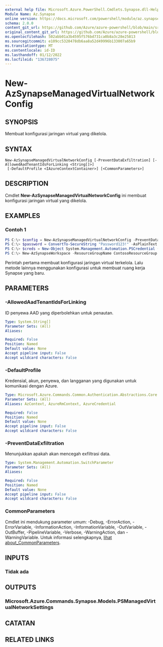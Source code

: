 ```yaml
---
external help file: Microsoft.Azure.PowerShell.Cmdlets.Synapse.dll-Help.xml
Module Name: Az.Synapse
online version: https://docs.microsoft.com/powershell/module/az.synapse/new-azsynapsemanagedvirtualnetworkconfig
schema: 2.0.0
content_git_url: https://github.com/Azure/azure-powershell/blob/main/src/Synapse/Synapse/help/New-AzSynapseManagedVirtualNetworkConfig.md
original_content_git_url: https://github.com/Azure/azure-powershell/blob/main/src/Synapse/Synapse/help/New-AzSynapseManagedVirtualNetworkConfig.md
ms.openlocfilehash: 502abb01a3b4595f576bd731ca0b8a3c28e25813
ms.sourcegitcommit: e109cc5320478db6aa8a52d49996b133007a65b9
ms.translationtype: MT
ms.contentlocale: id-ID
ms.lasthandoff: 01/12/2022
ms.locfileid: "136728075"
---
```

# New-AzSynapseManagedVirtualNetworkConfig

## SYNOPSIS
Membuat konfigurasi jaringan virtual yang dikelola.

## SYNTAX

```
New-AzSynapseManagedVirtualNetworkConfig [-PreventDataExfiltration] [-AllowedAadTenantIdsForLinking <String[]>]
 [-DefaultProfile <IAzureContextContainer>] [<CommonParameters>]
```

## DESCRIPTION
Cmdlet **New-AzSynapseManagedVirtualNetworkConfig** ini membuat konfigurasi jaringan virtual yang dikelola.

## EXAMPLES

### Contoh 1
```powershell
PS C:\> $config = New-AzSynapseManagedVirtualNetworkConfig -PreventDataExfiltration -AllowedAadTenantIdsForLinking ContosoTenantId
PS C:\> $password = ConvertTo-SecureString "Password123!" -AsPlainText -Force
PS C:\> $creds = New-Object System.Management.Automation.PSCredential ("ContosoUser", $password)
PS C:\> New-AzSynapseWorkspace -ResourceGroupName ContosoResourceGroup -Name ContosoWorkspace -Location northeurope -DefaultDataLakeStorageAccountName ContosoAdlGen2Storage -DefaultDataLakeStorageFilesystem ContosoFileSystem -SqlAdministratorLoginCredential $creds -ManagedVirtualNetwork $config
```

Perintah pertama membuat konfigurasi jaringan virtual terkelola. Lalu metode lainnya menggunakan konfigurasi untuk membuat ruang kerja Synapse yang baru.

## PARAMETERS

### -AllowedAadTenantIdsForLinking
ID penyewa AAD yang diperbolehkan untuk penautan.

```yaml
Type: System.String[]
Parameter Sets: (All)
Aliases:

Required: False
Position: Named
Default value: None
Accept pipeline input: False
Accept wildcard characters: False
```

### -DefaultProfile
Kredensial, akun, penyewa, dan langganan yang digunakan untuk komunikasi dengan Azure.

```yaml
Type: Microsoft.Azure.Commands.Common.Authentication.Abstractions.Core.IAzureContextContainer
Parameter Sets: (All)
Aliases: AzContext, AzureRmContext, AzureCredential

Required: False
Position: Named
Default value: None
Accept pipeline input: False
Accept wildcard characters: False
```

### -PreventDataExfiltration
Menunjukkan apakah akan mencegah exfiltrasi data.

```yaml
Type: System.Management.Automation.SwitchParameter
Parameter Sets: (All)
Aliases:

Required: False
Position: Named
Default value: None
Accept pipeline input: False
Accept wildcard characters: False
```

### CommonParameters
Cmdlet ini mendukung parameter umum: -Debug, -ErrorAction, -ErrorVariable, -InformationAction, -InformationVariable, -OutVariable, -OutBuffer, -PipelineVariable, -Verbose, -WarningAction, dan -WarningVariable. Untuk informasi selengkapnya, [lihat about_CommonParameters](http://go.microsoft.com/fwlink/?LinkID=113216).

## INPUTS

### Tidak ada

## OUTPUTS

### Microsoft.Azure.Commands.Synapse.Models.PSManagedVirtualNetworkSettings

## CATATAN

## RELATED LINKS
